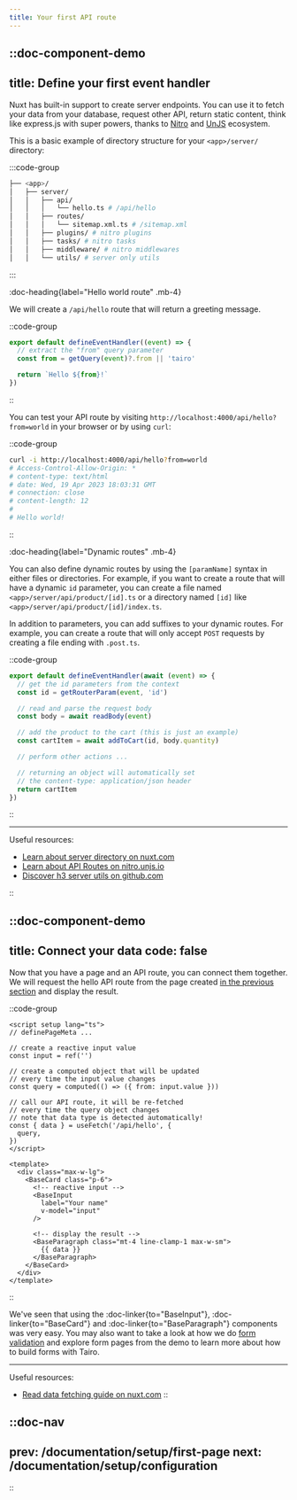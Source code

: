 ```yaml
---
title: Your first API route
---
```



::doc-component-demo
---
title: Define your first event handler
---

Nuxt has built-in support to create server endpoints. You can use it to fetch your data from your database, request other API, return static content, think like express.js with super powers, thanks to [Nitro](https://nitro.unjs.io/) and [UnJS](https://unjs.io/) ecosystem.

This is a basic example of directory structure for your `<app>/server/` directory:

:::code-group
```bash [Terminal] 
├── <app>/
│   ├── server/
│   │   ├── api/
│   │   │   └── hello.ts # /api/hello
│   │   ├── routes/
│   │   │   └── sitemap.xml.ts # /sitemap.xml
│   │   ├── plugins/ # nitro plugins
│   │   ├── tasks/ # nitro tasks
│   │   ├── middleware/ # nitro middlewares
│   │   └── utils/ # server only utils
```
:::


:doc-heading{label="Hello world route" .mb-4}

We will create a `/api/hello` route that will return a greeting message.

::code-group
```ts [<app>/server/api/hello.ts]
export default defineEventHandler((event) => {
  // extract the "from" query parameter
  const from = getQuery(event)?.from || 'tairo'

  return `Hello ${from}!`
})
```
::

You can test your API route by visiting `http://localhost:4000/api/hello?from=world` in your browser or by using `curl`:

::code-group
```bash [Terminal]
curl -i http://localhost:4000/api/hello?from=world
# Access-Control-Allow-Origin: *
# content-type: text/html
# date: Wed, 19 Apr 2023 18:03:31 GMT
# connection: close
# content-length: 12
#
# Hello world!
```
::


:doc-heading{label="Dynamic routes" .mb-4}

You can also define dynamic routes by using the `[paramName]` syntax in either files or directories. For example, if you want to create a route that will have a dynamic `id` parameter, you can create a file named `<app>/server/api/product/[id].ts` or a directory named `[id]` like `<app>/server/api/product/[id]/index.ts`.

In addition to parameters, you can add suffixes to your dynamic routes. For example, you can create a route that will only accept `POST` requests by creating a file ending with `.post.ts`.


::code-group
```ts [<app>/server/api/add-to-cart/(id).post.ts]
export default defineEventHandler(await (event) => {
  // get the id parameters from the context
  const id = getRouterParam(event, 'id')

  // read and parse the request body
  const body = await readBody(event)

  // add the product to the cart (this is just an example)
  const cartItem = await addToCart(id, body.quantity)

  // perform other actions ...

  // returning an object will automatically set 
  // the content-type: application/json header
  return cartItem
})
```
::

---

Useful resources:

- [Learn about server directory on nuxt.com](https://nuxt.com/docs/getting-started/server)
- [Learn about API Routes on nitro.unjs.io](https://nitro.unjs.io/guide/routing)
- [Discover h3 server utils on github.com](https://github.com/unjs/h3#utilities)

::


::doc-component-demo
---
title: Connect your data
code: false
---

Now that you have a page and an API route, you can connect them together. We will request the hello API route from the page created [in the previous section](/documentation/setup/first-page) and display the result.

::code-group
```vue [<app>/pages/index.vue]
<script setup lang="ts">
// definePageMeta ...

// create a reactive input value
const input = ref('')

// create a computed object that will be updated
// every time the input value changes
const query = computed(() => ({ from: input.value }))

// call our API route, it will be re-fetched
// every time the query object changes
// note that data type is detected automatically!
const { data } = useFetch('/api/hello', {
  query,
})
</script>

<template>
  <div class="max-w-lg">
    <BaseCard class="p-6">
      <!-- reactive input -->
      <BaseInput 
        label="Your name" 
        v-model="input"
      />

      <!-- display the result -->
      <BaseParagraph class="mt-4 line-clamp-1 max-w-sm">
        {{ data }}
      </BaseParagraph>
    </BaseCard>
  </div>
</template>
```
::

We've seen that using the :doc-linker{to="BaseInput"}, :doc-linker{to="BaseCard"} and :doc-linker{to="BaseParagraph"} components was very easy. You may also want to take a look at how we do [form validation](/documentation/guides/form-validation) and explore form pages from the demo to learn more about how to build forms with Tairo.

---

Useful resources:

- [Read data fetching guide on nuxt.com](https://nuxt.com/docs/getting-started/data-fetching)
::


::doc-nav
---
prev: /documentation/setup/first-page
next: /documentation/setup/configuration
---
::